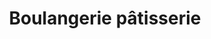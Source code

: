 ---
title: "Boulangerie pâtisserie"
url: /serrieres-de-briord/boulangerie-patisserie/
shop: Bäckerei
---
